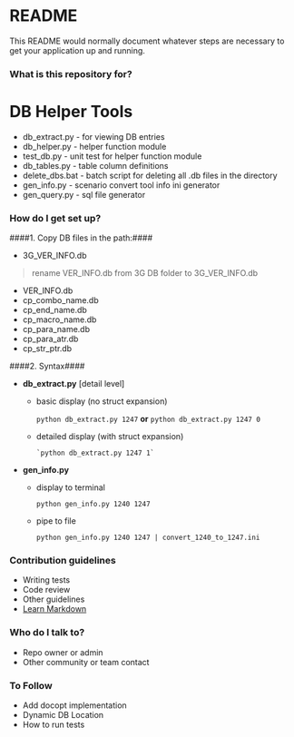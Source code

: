 # README #

This README would normally document whatever steps are necessary to get your application up and running.

### What is this repository for? ###

# DB Helper Tools #
* db_extract.py  - for viewing DB entries
* db_helper.py   - helper function module
* test_db.py     - unit test for helper function module
* db_tables.py   - table column definitions
* delete_dbs.bat - batch script for deleting all .db files in the directory
* gen_info.py    - scenario convert tool info ini generator
* gen_query.py   - sql file generator


### How do I get set up? ###

####1. Copy DB files in the path:####
* 3G_VER_INFO.db 
> rename VER_INFO.db from 3G DB folder to 3G_VER_INFO.db
* VER_INFO.db
* cp_combo_name.db
* cp_end_name.db
* cp_macro_name.db
* cp_para_name.db
* cp_para_atr.db
* cp_str_ptr.db

####2. Syntax####

* **db_extract.py** <macro no> [detail level]
    * basic display (no struct expansion)

        `python db_extract.py 1247`  **or** `python db_extract.py 1247 0`
            

    * detailed display (with struct expansion)

          `python db_extract.py 1247 1`


* **gen_info.py** <old macro no> <new macro no>
     * display to terminal

        `python gen_info.py 1240 1247`

    * pipe to file

        `python gen_info.py 1240 1247 | convert_1240_to_1247.ini`

### Contribution guidelines ###

* Writing tests
* Code review
* Other guidelines
* [Learn Markdown](https://bitbucket.org/tutorials/markdowndemo)

### Who do I talk to? ###

* Repo owner or admin
* Other community or team contact

### To Follow ###
* Add docopt implementation
* Dynamic DB Location
* How to run tests